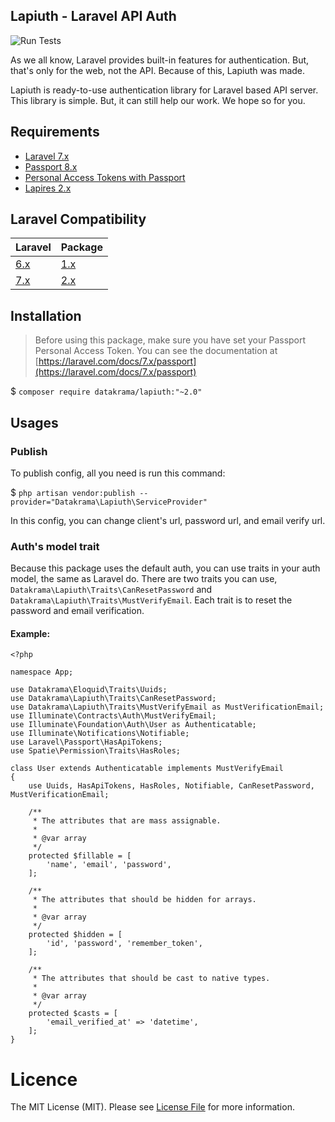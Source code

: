 ## Lapiuth - Laravel API Auth

![Run Tests](https://github.com/datakrama/lapiuth/workflows/Run%20Tests/badge.svg)

As we all know, Laravel provides built-in features for authentication. But, that's only for the web, not the API. Because of this, Lapiuth was made.

Lapiuth is ready-to-use authentication library for Laravel based API server. This library is simple. But, it can still help our work. We hope so for you.

## Requirements
- [Laravel 7.x](https://github.com/laravel/laravel)
- [Passport 8.x](https://github.com/laravel/passport)
- [Personal Access Tokens with Passport](https://laravel.com/docs/6.x/passport#personal-access-tokens)
- [Lapires 2.x](https://github.com/datakrama/lapires)

## Laravel Compatibility

|   Laravel                             | Package                                               |
| ------------------------------------- | ----------------------------------------------------- |
| [6.x](https://laravel.com/docs/6.x)   | [1.x](https://github.com/datakrama/lapiuth/tree/v1)   |
| [7.x](https://laravel.com/docs/7.x)   | [2.x](https://github.com/datakrama/lapiuth/tree/v2)   |

## Installation

> Before using this package, make sure you have set your Passport Personal Access Token. You can see the documentation at [https://laravel.com/docs/7.x/passport](https://laravel.com/docs/7.x/passport)

$ `composer require datakrama/lapiuth:"~2.0"`

## Usages

### Publish 
To publish config, all you need is run this command:

$ `php artisan vendor:publish --provider="Datakrama\Lapiuth\ServiceProvider"`

In this config, you can change client's url, password url, and email verify url.

### Auth's model trait

Because this package uses the default auth, you can use traits in your auth model, the same as Laravel do. There are two traits you can use, `Datakrama\Lapiuth\Traits\CanResetPassword` and `Datakrama\Lapiuth\Traits\MustVerifyEmail`. Each trait is to reset the password and email verification.

#### Example:
```
<?php

namespace App;

use Datakrama\Eloquid\Traits\Uuids;
use Datakrama\Lapiuth\Traits\CanResetPassword;
use Datakrama\Lapiuth\Traits\MustVerifyEmail as MustVerificationEmail;
use Illuminate\Contracts\Auth\MustVerifyEmail;
use Illuminate\Foundation\Auth\User as Authenticatable;
use Illuminate\Notifications\Notifiable;
use Laravel\Passport\HasApiTokens;
use Spatie\Permission\Traits\HasRoles;

class User extends Authenticatable implements MustVerifyEmail
{
    use Uuids, HasApiTokens, HasRoles, Notifiable, CanResetPassword, MustVerificationEmail;

    /**
     * The attributes that are mass assignable.
     *
     * @var array
     */
    protected $fillable = [
        'name', 'email', 'password',
    ];

    /**
     * The attributes that should be hidden for arrays.
     *
     * @var array
     */
    protected $hidden = [
        'id', 'password', 'remember_token',
    ];

    /**
     * The attributes that should be cast to native types.
     *
     * @var array
     */
    protected $casts = [
        'email_verified_at' => 'datetime',
    ];
}
```

# Licence
The MIT License (MIT). Please see [License File](https://github.com/datakrama/lapiuth/blob/master/LICENSE.md "License File") for more information.
